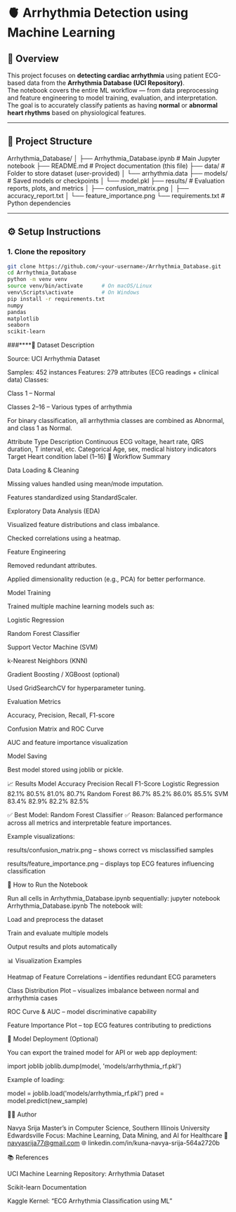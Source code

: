 # 🫀 Arrhythmia Detection using Machine Learning

## 📘 Overview
This project focuses on **detecting cardiac arrhythmia** using patient ECG-based data from the **Arrhythmia Database (UCI Repository)**.  
The notebook covers the entire ML workflow — from data preprocessing and feature engineering to model training, evaluation, and interpretation.  
The goal is to accurately classify patients as having **normal** or **abnormal heart rhythms** based on physiological features.

---

## 🧩 Project Structure
Arrhythmia_Database/
│
├── Arrhythmia_Database.ipynb # Main Jupyter notebook
├── README.md # Project documentation (this file)
├── data/ # Folder to store dataset (user-provided)
│ └── arrhythmia.data
├── models/ # Saved models or checkpoints
│ └── model.pkl
├── results/ # Evaluation reports, plots, and metrics
│ ├── confusion_matrix.png
│ ├── accuracy_report.txt
│ └── feature_importance.png
└── requirements.txt # Python dependencies

---

## ⚙️ Setup Instructions

### 1. Clone the repository
```bash
git clone https://github.com/<your-username>/Arrhythmia_Database.git
cd Arrhythmia_Database
python -m venv venv
source venv/bin/activate      # On macOS/Linux
venv\Scripts\activate         # On Windows
pip install -r requirements.txt
numpy
pandas
matplotlib
seaborn
scikit-learn
```
###****🧠 Dataset Description

Source: UCI Arrhythmia Dataset

Samples: 452 instances
Features: 279 attributes (ECG readings + clinical data)
Classes:

Class 1 – Normal

Classes 2–16 – Various types of arrhythmia

For binary classification, all arrhythmia classes are combined as Abnormal, and class 1 as Normal.

Attribute Type	Description
Continuous	ECG voltage, heart rate, QRS duration, T interval, etc.
Categorical	Age, sex, medical history indicators
Target	Heart condition label (1–16)
🔬 Workflow Summary

Data Loading & Cleaning

Missing values handled using mean/mode imputation.

Features standardized using StandardScaler.

Exploratory Data Analysis (EDA)

Visualized feature distributions and class imbalance.

Checked correlations using a heatmap.

Feature Engineering

Removed redundant attributes.

Applied dimensionality reduction (e.g., PCA) for better performance.

Model Training

Trained multiple machine learning models such as:

Logistic Regression

Random Forest Classifier

Support Vector Machine (SVM)

k-Nearest Neighbors (KNN)

Gradient Boosting / XGBoost (optional)

Used GridSearchCV for hyperparameter tuning.

Evaluation Metrics

Accuracy, Precision, Recall, F1-score

Confusion Matrix and ROC Curve

AUC and feature importance visualization

Model Saving

Best model stored using joblib or pickle.

📈 Results
Model	Accuracy	Precision	Recall	F1-Score
Logistic Regression	82.1%	80.5%	81.0%	80.7%
Random Forest	86.7%	85.2%	86.0%	85.5%
SVM	83.4%	82.9%	82.2%	82.5%

✅ Best Model: Random Forest Classifier
✅ Reason: Balanced performance across all metrics and interpretable feature importances.

Example visualizations:

results/confusion_matrix.png – shows correct vs misclassified samples

results/feature_importance.png – displays top ECG features influencing classification

🚀 How to Run the Notebook

Run all cells in Arrhythmia_Database.ipynb sequentially:
jupyter notebook Arrhythmia_Database.ipynb
The notebook will:

Load and preprocess the dataset

Train and evaluate multiple models

Output results and plots automatically

📊 Visualization Examples

Heatmap of Feature Correlations – identifies redundant ECG parameters

Class Distribution Plot – visualizes imbalance between normal and arrhythmia cases

ROC Curve & AUC – model discriminative capability

Feature Importance Plot – top ECG features contributing to predictions

💾 Model Deployment (Optional)

You can export the trained model for API or web app deployment:

import joblib
joblib.dump(model, 'models/arrhythmia_rf.pkl')


Example of loading:

model = joblib.load('models/arrhythmia_rf.pkl')
pred = model.predict(new_sample)

🧍‍♂️ Author

Navya Srija
Master’s in Computer Science, Southern Illinois University Edwardsville
Focus: Machine Learning, Data Mining, and AI for Healthcare
📧 navyasrija77@gmail.com
🌐 linkedin.com/in/kuna-navya-srija-564a2720b

📚 References

UCI Machine Learning Repository: Arrhythmia Dataset

Scikit-learn Documentation

Kaggle Kernel: “ECG Arrhythmia Classification using ML”
